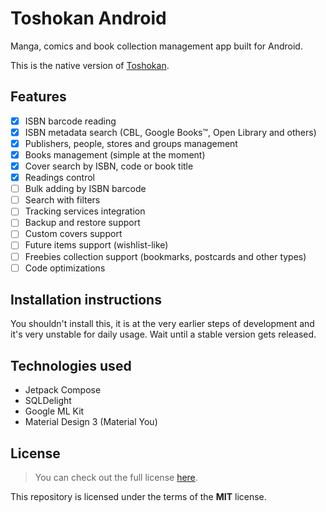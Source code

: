 # Toshokan Android

Manga, comics and book collection management app built for Android.

This is the native version of [Toshokan](https://github.com/alessandrojean/toshokan/).

## Features

- [x] ISBN barcode reading
- [x] ISBN metadata search (CBL, Google Books™, Open Library and others)
- [x] Publishers, people, stores and groups management
- [x] Books management (simple at the moment)
- [x] Cover search by ISBN, code or book title
- [x] Readings control
- [ ] Bulk adding by ISBN barcode
- [ ] Search with filters
- [ ] Tracking services integration
- [ ] Backup and restore support
- [ ] Custom covers support
- [ ] Future items support (wishlist-like)
- [ ] Freebies collection support (bookmarks, postcards and other types)
- [ ] Code optimizations

## Installation instructions

You shouldn't install this, it is at the very earlier steps of development and it's
very unstable for daily usage. Wait until a stable version gets released.

## Technologies used

- Jetpack Compose
- SQLDelight
- Google ML Kit
- Material Design 3 (Material You)

## License

> You can check out the full license [here](LICENSE).

This repository is licensed under the terms of the **MIT** license.
